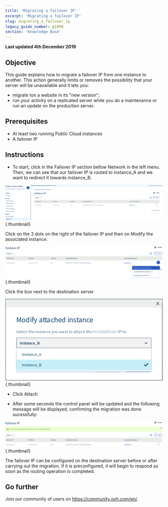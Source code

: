 ```yaml
---
title: 'Migrating a failover IP'
excerpt: 'Migrating a failover IP'
slug: migrating_a_failover_ip
legacy_guide_number: g1890
section: 'Knowledge Base'
---
```


**Last updated 4th December 2019**

## Objective
This guide explains how to migrate a failover IP from one instance to another. This action generally limits or removes the possibility that your server will be unavailable and it lets you:

- migrate ton a website in its "new version";
- run your activity on a replicated server while you do a maintenance or run an update on the production server.


## Prerequisites

- At least two running Public Cloud instances
- A failover IP

## Instructions

- To start, click in the Failover IP section bellow Network in the left menu. Then, we can see that our failover IP is routed to instance_A and we want to redirect it towards instance_B.

![](images/failover.png){.thumbnail}

Click on the 3 dots on the right of the failover IP and then on Modify the associated instance.

![](images/modify.png){.thumbnail}

Click the box next to the destination server

![](images/modify1.png){.thumbnail}

- Click Attach

- After some seconds the control panel will be updated and the following message will be displayed, confirming the migration was done sucessfully:

![](images/modify2.png){.thumbnail}

The failover IP can be configured on the destination server before or after carrying out the migration. If it is preconfigured, it will begin to respond as soon as the routing operation is completed.

## Go further

Join our community of users on <https://community.ovh.com/en/>.


